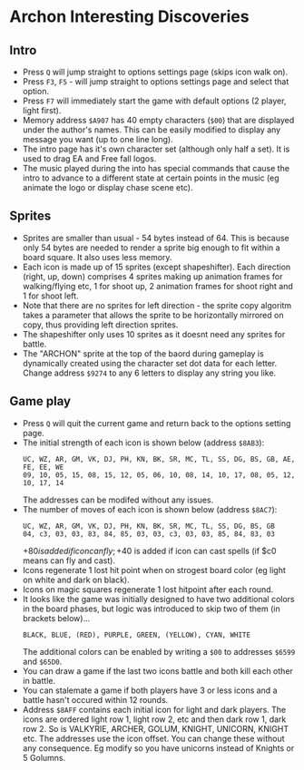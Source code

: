 # Archon Interesting Discoveries

## Intro

- Press `Q` will jump straight to options settings page (skips icon walk on).
- Press `F3`, `F5` - will jump straight to options settings page and select that option.
- Press `F7` will immediately start the game with default options (2 player, light first).
- Memory address `$A907` has 40 empty characters (`$00`) that are displayed under the author's names. This can be
  easily modified to display any message you want (up to one line long).
- The intro page has it's own character set (although only half a set). It is used to drag EA and Free fall logos.
- The music played during the into has special commands that cause the intro to advance to a different state at
  certain points in the music (eg animate the logo or display chase scene etc).

## Sprites

- Sprites are smaller than usual - 54 bytes instead of 64. This is because only 54 bytes are needed to render a
  sprite big enough to fit within a board square. It also uses less memory.
- Each icon is made up of 15 sprites (except shapeshifter). Each direction (right, up, down) comprises 4 sprites
  making up animation frames for walking/flying etc, 1 for shoot up, 2 animation frames for shoot right and 1 for
  shoot left.
- Note that there are no sprites for left direction - the sprite copy algoritm takes a parameter that allows the
  sprite to be horizontally mirrored on copy, thus providing left direction sprites.
- The shapeshifter only uses 10 sprites as it doesnt need any sprites for battle.
- The "ARCHON" sprite at the top of the baord during gameplay is dynamically created using the character set dot data
  for each letter. Change address `$9274` to any 6 letters to display any string you like.

## Game play

- Press `Q` will quit the current game and return back to the options setting page.
- The initial strength of each icon is shown below (address `$8AB3`):
  ```
  UC, WZ, AR, GM, VK, DJ, PH, KN, BK, SR, MC, TL, SS, DG, BS, GB, AE, FE, EE, WE
  09, 10, 05, 15, 08, 15, 12, 05, 06, 10, 08, 14, 10, 17, 08, 05, 12, 10, 17, 14
  ```
  The addresses can be modifed without any issues.
- The number of moves of each icon is shown below (address `$8AC7`):
  ```
  UC, WZ, AR, GM, VK, DJ, PH, KN, BK, SR, MC, TL, SS, DG, BS, GB
  04, c3, 03, 03, 83, 84, 85, 03, 03, c3, 03, 03, 85, 84, 83, 03
  ```
  +$80 is added if icon can fly; +$40 is added if icon can cast spells (if $c0 means can fly and cast).
- Icons regenerate 1 lost hit point when on strogest board color (eg light on white and dark on black).
- Icons on magic squares regenerate 1 lost hitpoint after each round.
- It looks like the game was initially designed to have two additional colors in the board phases, but logic was
  introduced to skip two of them (in brackets below)...
  ```
  BLACK, BLUE, (RED), PURPLE, GREEN, (YELLOW), CYAN, WHITE
  ```
  The additional colors can be enabled by writing a `$00` to addresses `$6599` and `$65D0`.
- You can draw a game if the last two icons battle and both kill each other in battle.
- You can stalemate a game if both players have 3 or less icons and a battle hasn't occured within 12 rounds.
- Address `$8AFF` contains each initial icon for light and dark players. The icons are ordered light row 1, light
  row 2, etc and then dark row 1, dark row 2. So is VALKYRIE, ARCHER, GOLUM, KNIGHT, UNICORN, KNIGHT etc. The addresses
  use the icon offset. You can change these without any consequence. Eg modify so you have unicorns instead of
  Knights or 5 Golumns.
